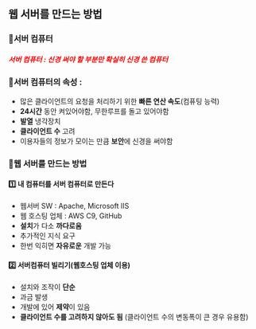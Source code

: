 ## 웹 서버를 만드는 방법

### 🔸서버 컴퓨터

##### <span style="color:red"><strong>서버 컴퓨터</strong> : 신경 써야 할 부분만 확실히 신경 쓴 컴퓨터</span>

### 🔸<strong>서버 컴퓨터의 속성</strong> : 
 - 많은 클라이언트의 요청을 처리하기 위한 <strong>빠른 연산 속도</strong>(컴퓨팅 능력)  
 - <strong>24시간</strong> 동안 켜있어야함, 무한루프를 돌고 있어야함  
 - <strong>발열</strong> 냉각장치  
 - <strong>클라이언트 수</strong> 고려  
 - 이용자들의 정보가 모이는 만큼 <strong>보안</strong>에 신경을 써야함  

### 🔸웹 서버를 만드는 방법
#### <strong> 1️⃣ 내 컴퓨터를 서버 컴퓨터로 만든다</strong>
 - 웹서버 SW : Apache, Microsoft IIS
 - 웹 호스팅 업체 : AWS C9, GitHub
 - <strong>설치</strong>가 다소 <strong>까다로움</strong>
 - 추가적인 지식 요구
 - 한번 익히면 <strong>자유로운</strong> 개발 가능

#### <strong> 2️⃣ 서버컴퓨터 빌리기(웹호스팅 업체 이용)</strong>
 - 설치와 조작이 <strong>단순</strong>
 - 과금 발생
 - 개발에 있어 <strong>제약</strong>이 있음
 - <strong>클라이언트 수를 고려하지 않아도 됨</strong> (클라이언트 수의 변동폭이 큰 경우 유용함)